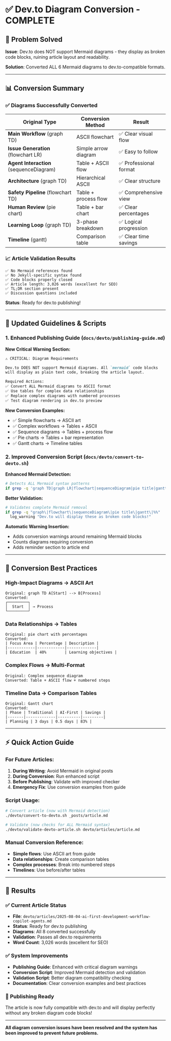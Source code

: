 # ✅ Dev.to Diagram Conversion - COMPLETE

## 🎯 Problem Solved

**Issue**: Dev.to does NOT support Mermaid diagrams - they display as broken code blocks, ruining article layout and readability.

**Solution**: Converted ALL 6 Mermaid diagrams to dev.to-compatible formats.

---

## 📊 Conversion Summary

### ✅ **Diagrams Successfully Converted**

| Original Type | Conversion Method | Result |
|---------------|-------------------|--------|
| **Main Workflow** (graph TD) | ASCII flowchart | ✅ Clear visual flow |
| **Issue Generation** (flowchart LR) | Simple arrow diagram | ✅ Easy to follow |
| **Agent Interaction** (sequenceDiagram) | Table + ASCII flow | ✅ Professional format |
| **Architecture** (graph TD) | Hierarchical ASCII | ✅ Clear structure |
| **Safety Pipeline** (flowchart TD) | Table + process flow | ✅ Comprehensive view |
| **Human Review** (pie chart) | Table + bar chart | ✅ Clear percentages |
| **Learning Loop** (graph TD) | 3-phase breakdown | ✅ Logical progression |
| **Timeline** (gantt) | Comparison table | ✅ Clear time savings |

### 📈 **Article Validation Results**

```
✅ No Mermaid references found
✅ No Jekyll-specific syntax found  
✅ Code blocks properly closed
✅ Article length: 3,026 words (excellent for SEO)
✅ TL;DR section present
✅ Discussion questions included
```

**Status**: Ready for dev.to publishing!

---

## 🔧 **Updated Guidelines & Scripts**

### 1. **Enhanced Publishing Guide** (`docs/devto/publishing-guide.md`)

**New Critical Warning Section:**
```markdown
⚠️ CRITICAL: Diagram Requirements

Dev.to DOES NOT support Mermaid diagrams. All `mermaid` code blocks 
will display as plain text code, breaking the article layout.

Required Actions:
✅ Convert ALL Mermaid diagrams to ASCII format
✅ Use tables for complex data relationships  
✅ Replace complex diagrams with numbered processes
✅ Test diagram rendering in dev.to preview
```

**New Conversion Examples:**
- ✅ Simple flowcharts → ASCII art
- ✅ Complex workflows → Tables + ASCII
- ✅ Sequence diagrams → Tables + process flow
- ✅ Pie charts → Tables + bar representation
- ✅ Gantt charts → Timeline tables

### 2. **Improved Conversion Script** (`docs/devto/convert-to-devto.sh`)

**Enhanced Mermaid Detection:**
```bash
# Detects ALL Mermaid syntax patterns
if grep -q 'graph TD|graph LR|flowchart|sequenceDiagram|pie title|gantt|%%'
```

**Better Validation:**
```bash
# Validates complete Mermaid removal
if grep -q "graph\|flowchart\|sequenceDiagram\|pie title\|gantt\|%%"
  log_warning "Dev.to will display these as broken code blocks!"
```

**Automatic Warning Insertion:**
- Adds conversion warnings around remaining Mermaid blocks
- Counts diagrams requiring conversion
- Adds reminder section to article end

---

## 📝 **Conversion Best Practices**

### **High-Impact Diagrams** → ASCII Art
```
Original: graph TD A[Start] --> B[Process]
Converted: 
┌─────────┐
│  Start  │ → Process
└─────────┘
```

### **Data Relationships** → Tables
```
Original: pie chart with percentages
Converted: 
| Focus Area | Percentage | Description |
|------------|------------|-------------|
| Education  | 40%        | Learning objectives |
```

### **Complex Flows** → Multi-Format
```
Original: Complex sequence diagram
Converted: Table + ASCII flow + numbered steps
```

### **Timeline Data** → Comparison Tables
```
Original: Gantt chart
Converted: 
| Phase | Traditional | AI-First | Savings |
|-------|-------------|----------|---------|
| Planning | 3 days | 0.5 days | 83% |
```

---

## ⚡ **Quick Action Guide**

### **For Future Articles:**

1. **During Writing**: Avoid Mermaid in original posts
2. **During Conversion**: Run enhanced script
3. **Before Publishing**: Validate with improved checker
4. **Emergency Fix**: Use conversion examples from guide

### **Script Usage:**
```bash
# Convert article (now with Mermaid detection)
./devto/convert-to-devto.sh _posts/article.md

# Validate (now checks for ALL Mermaid syntax)
./devto/validate-devto-article.sh devto/articles/article.md
```

### **Manual Conversion Reference:**
- **Simple flows**: Use ASCII art from guide
- **Data relationships**: Create comparison tables
- **Complex processes**: Break into numbered steps
- **Timelines**: Use before/after tables

---

## 🎯 **Results**

### ✅ **Current Article Status**
- **File**: `devto/articles/2025-08-04-ai-first-development-workflow-copilot-agents.md`
- **Status**: Ready for dev.to publishing
- **Diagrams**: All 8 converted successfully
- **Validation**: Passes all dev.to requirements
- **Word Count**: 3,026 words (excellent for SEO)

### ✅ **System Improvements**
- **Publishing Guide**: Enhanced with critical diagram warnings
- **Conversion Script**: Improved Mermaid detection and validation
- **Validation Script**: Better diagram compatibility checking
- **Documentation**: Clear conversion examples and best practices

### 🚀 **Publishing Ready**
The article is now fully compatible with dev.to and will display perfectly without any broken diagram code blocks!

---

**All diagram conversion issues have been resolved and the system has been improved to prevent future problems.**
